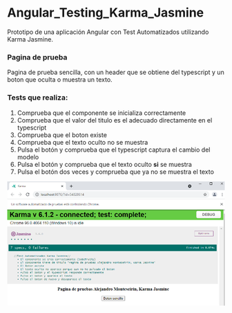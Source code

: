 # Angular_Testing_Karma_Jasmine
Prototipo de una aplicación Angular con Test Automatizados utilizando Karma Jasmine.


### Pagina de prueba
Pagina de prueba sencilla, con un header que se obtiene del typescript y un boton que oculta o muestra un texto.

### Tests que realiza:
1. Comprueba que el componente se inicializa correctamente
2. Comprueba que el valor del titulo es el adecuado directamente en el typescript
3. Comprueba que el boton existe
4. Comprueba que el texto oculto no se muestra
5. Pulsa el botón y comprueba que el typescript captura el cambio del modelo
6. Pulsa el botón y comprueba que el texto oculto **si** se muestra
7. Pulsa el botón dos veces y comprueba que ya no se muestra el texto


![ResultadosTests](ResultadosTests.PNG)
